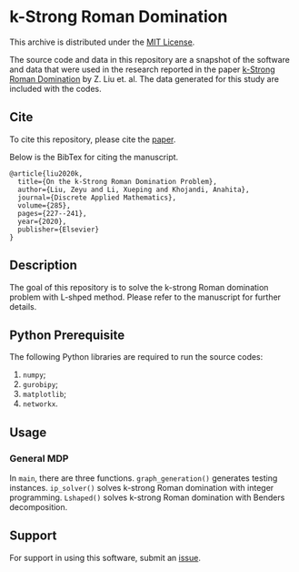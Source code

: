 
# k-Strong Roman Domination

This archive is distributed under the [MIT License](LICENSE).

The source code and data in this repository are a snapshot of the software and data
that were used in the research reported in the paper 
[k-Strong Roman Domination](https://www.sciencedirect.com/science/article/pii/S0166218X20302675) by Z. Liu et. al. The data generated for this study are included with the codes.

## Cite

To cite this repository, please cite the [paper](https://www.sciencedirect.com/science/article/pii/S0166218X20302675).

Below is the BibTex for citing the manuscript.

```
@article{liu2020k,
  title={On the k-Strong Roman Domination Problem},
  author={Liu, Zeyu and Li, Xueping and Khojandi, Anahita},
  journal={Discrete Applied Mathematics},
  volume={285},
  pages={227--241},
  year={2020},
  publisher={Elsevier}
}
```

## Description

The goal of this repository is to solve the k-strong Roman domination problem with L-shped method. Please refer to the manuscript for further details.

## Python Prerequisite

The following Python libraries are required to run the source codes:
1. `numpy`;
2. `gurobipy`;
3. `matplotlib`;
4. `networkx`.

## Usage

### General MDP

In `main`, there are three functions. `graph_generation()` generates testing instances. `ip_solver()` solves k-strong Roman domination with integer programming. `Lshaped()` solves k-strong Roman domination with Benders decomposition.


## Support

For support in using this software, submit an
[issue](https://github.com/Louisliuzy/k-Strong_Roman_Domination/issues).
